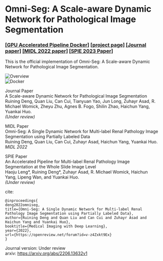 # Omni-Seg: A Scale-aware Dynamic Network for Pathological Image Segmentation

### [[GPU Accelerated Pipeline Docker]](https://github.com/MASILab/SLANTbrainSeg/tree/master/python) [[project page]](https://https://github.com/ddrrnn123/Omni-Seg/)   [[Journal paper]](https://arxiv.org/pdf/2206.13632v1.pdf) [[MIDL 2022 paper]](https://openreview.net/pdf?id=v-z4Zxkt9Ex) [[SPIE 2023 Paper]](https://arxiv.org/pdf/2206.13632v1.pdf)<br />


This is the official implementation of Omni-Seg: A Scale-aware Dynamic Network for Pathological Image Segmentation. <br />


![Overview](https://github.com/ddrrnn123/Omni-Seg/blob/main/GithubFigure/Overview.png)<br />
![Docker](https://github.com/ddrrnn123/Omni-Seg/blob/main/GithubFigure/Docker.png)<br />

Journal Paper <br />
A Scale-aware Dynamic Network for Pathological Image Segmentation <br />
Ruining Deng, Quan Liu, Can Cui, Tianyuan Yao, Jun Long, Zuhayr Asad, R. Michael Womick, Zheyu Zhu, Agnes B. Fogo, Shilin Zhao, Haichun Yang, Yuankai Huo. <br />
*(Under review)* <br />

MIDL Paper <br />
Omni-Seg: A Single Dynamic Network for Multi-label Renal Pathology Image Segmentation using Partially Labeled Data <br />
Ruining Deng, Quan Liu, Can Cui, Zuhayr Asad, Haichun Yang, Yuankai Huo. <br />
*MIDL 2022* <br />

SPIE Paper <br />
An Accelerated Pipeline for Multi-label Renal Pathology Image Segmentation at the Whole Slide Image Level<br />
Haoju Leng*, Ruining Deng*, Zuhayr Asad, R. Michael Womick, Haichun Yang, Lipeng Wan, and Yuankai Huo.<br />
*(Under review)* <br />


cite: 
```
@inproceedings{
deng2022omniseg,
title={Omni-Seg: A Single Dynamic Network for Multi-label Renal Pathology Image Segmentation using Partially Labeled Data},
author={Ruining Deng and Quan Liu and Can Cui and Zuhayr Asad and Haichun Yang and Yuankai Huo},
booktitle={Medical Imaging with Deep Learning},
year={2022},
url={https://openreview.net/forum?id=v-z4Zxkt9Ex}
}
```

Journal version: Under review  
arxiv: https://arxiv.org/abs/2206.13632v1  
